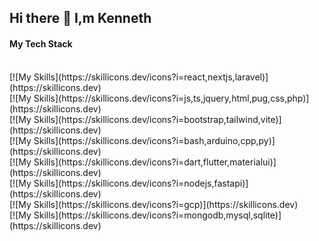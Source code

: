 ## Hi there 👋 I,m Kenneth
<!--
**204MashedPotatoes/204MashedPotatoes** is a ✨ _special_ ✨ repository because its `README.md` (this file) appears on your GitHub profile.

Here are some ideas to get you started:

- 🔭 I’m currently working on ...
- 🌱 I’m currently learning ...
- 👯 I’m looking to collaborate on ...
- 🤔 I’m looking for help with ...
- 💬 Ask me about ...
- 📫 How to reach me: ...
- 😄 Pronouns: ...
- ⚡ Fun fact: ...
-->
<h4>My Tech Stack</h4>
<br>
[![My Skills](https://skillicons.dev/icons?i=react,nextjs,laravel)](https://skillicons.dev)
<br>
[![My Skills](https://skillicons.dev/icons?i=js,ts,jquery,html,pug,css,php)](https://skillicons.dev)
<br>
[![My Skills](https://skillicons.dev/icons?i=bootstrap,tailwind,vite)](https://skillicons.dev)
<br>
[![My Skills](https://skillicons.dev/icons?i=bash,arduino,cpp,py)](https://skillicons.dev)
<br>
[![My Skills](https://skillicons.dev/icons?i=dart,flutter,materialui)](https://skillicons.dev)
<br>
[![My Skills](https://skillicons.dev/icons?i=nodejs,fastapi)](https://skillicons.dev)
<br>
[![My Skills](https://skillicons.dev/icons?i=gcp)](https://skillicons.dev)
<br>
[![My Skills](https://skillicons.dev/icons?i=mongodb,mysql,sqlite)](https://skillicons.dev)
